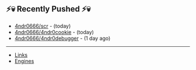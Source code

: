 ## ⚡💀 Recently Pushed ⚡💀


- [4ndr0666/scr](https://github.com/4ndr0666/scr) - (today)
- [4ndr0666/4ndr0cookie](https://github.com/4ndr0666/4ndr0cookie) - (today)
- [4ndr0666/4ndr0debugger](https://github.com/4ndr0666/4ndr0debugger) - (1 day ago)

---
- [Links](https://github.com/4ndr0666/Links/blob/main/README.md)        
- [Engines](https://github.com/hoothin/SearchJumper/discussions/73)    

